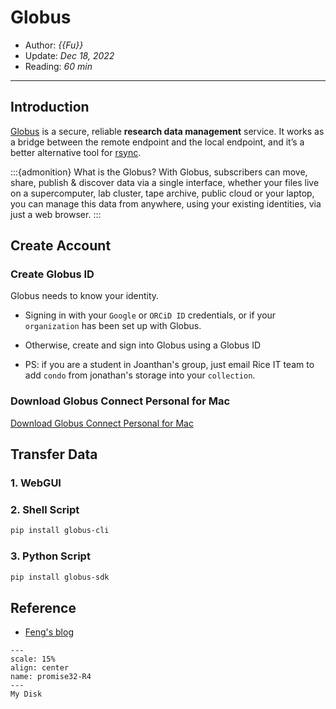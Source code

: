 # Globus

- Author: *{{Fu}}*
- Update: *Dec 18, 2022*
- Reading: *60 min*

---





## Introduction

[Globus](https://www.globus.org/) is a secure, reliable **research data management** service. It works as a bridge between the remote endpoint and the local endpoint,  and it’s a better alternative tool for [rsync](https://rsync.samba.org/).


:::{admonition} What is the Globus?
With Globus, subscribers can move, share, publish & discover data via a single
interface, whether your files live on a supercomputer, lab cluster, tape archive,
public cloud or your laptop, you can manage this data from anywhere, using your
existing identities, via just a web browser.
:::


## Create Account

### Create Globus ID

Globus needs to know your identity.

- Signing in with your `Google` or `ORCiD ID` credentials, or if your `organization` has been set up with Globus.

- Otherwise, create and sign into Globus using a Globus ID

- PS: if you are a student in Joanthan's group, just email Rice IT team to add `condo` from jonathan's storage into your `collection`.

### Download Globus Connect Personal for Mac
[Download Globus Connect Personal for Mac](https://docs.globus.org/how-to/globus-connect-personal-mac/)



## Transfer Data

### 1. WebGUI



### 2. Shell Script


```bash
pip install globus-cli
```

### 3. Python Script

```bash
pip install globus-sdk
```

## Reference

- [Feng's blog](http://marscfeng.github.io/post/Fast-data-transfer-sync-using-globus/)



```{figure} ./files/promise32-R4.jpg
---
scale: 15%
align: center
name: promise32-R4
---
My Disk
```